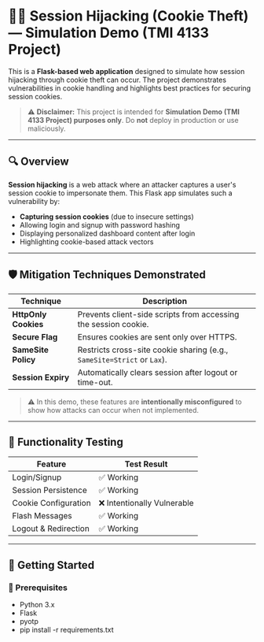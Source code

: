 # 🕵️‍♂️ Session Hijacking (Cookie Theft) —  Simulation Demo (TMI 4133 Project)

This is a **Flask-based web application** designed to simulate how session hijacking through cookie theft can occur. The project demonstrates vulnerabilities in cookie handling and highlights best practices for securing session cookies.

> ⚠️ **Disclaimer:** This project is intended for **Simulation Demo (TMI 4133 Project) purposes only**. Do **not** deploy in production or use maliciously.

---

## 🔍 Overview

**Session hijacking** is a web attack where an attacker captures a user's session cookie to impersonate them. This Flask app simulates such a vulnerability by:

- **Capturing session cookies** (due to insecure settings)
- Allowing login and signup with password hashing
- Displaying personalized dashboard content after login
- Highlighting cookie-based attack vectors

---

## 🛡️ Mitigation Techniques Demonstrated

| Technique              | Description                                                                 |
|------------------------|-----------------------------------------------------------------------------|
| **HttpOnly Cookies**   | Prevents client-side scripts from accessing the session cookie.             |
| **Secure Flag**        | Ensures cookies are sent only over HTTPS.                                   |
| **SameSite Policy**    | Restricts cross-site cookie sharing (e.g., `SameSite=Strict` or `Lax`).     |
| **Session Expiry**     | Automatically clears session after logout or time-out.                      |

> ⚠️ In this demo, these features are **intentionally misconfigured** to show how attacks can occur when not implemented.

---

## 🧪 Functionality Testing

| Feature                | Test Result         |
|------------------------|---------------------|
| Login/Signup           | ✅ Working           |
| Session Persistence    | ✅ Working           |
| Cookie Configuration   | ❌ Intentionally Vulnerable |
| Flash Messages         | ✅ Working           |
| Logout & Redirection   | ✅ Working           |

---

## 🚀 Getting Started

### 🔧 Prerequisites

- Python 3.x
- Flask
- pyotp
- pip install -r requirements.txt

